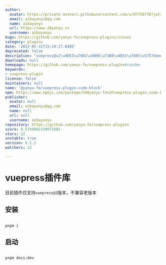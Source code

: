 ```yaml
---
author:
  avatar: https://private-avatars.githubusercontent.com/u/87758778?jwt=eyJhbGciOiJIUzI1NiIsInR5cCI6IkpXVCJ9.eyJpc3MiOiJnaXRodWIuY29tIiwiYXVkIjoicmF3LmdpdGh1YnVzZXJjb250ZW50LmNvbSIsImtleSI6ImtleTEiLCJleHAiOjE3MzQ2NTU0NDAsIm5iZiI6MTczNDY1NDI0MCwicGF0aCI6Ii91Lzg3NzU4Nzc4In0.LXaXdz5U4hSzN1oyYNUkSUr86jSE1z2rxbLBI1X7mPI&v=4
  email: aibayanyu@qq.com
  name: aibayanyu
  url: https://www.28yanyu.cn
  username: aibayanyu
bugs: https://github.com/yanyu-fe/vuepress-plugins/issues
category: plugins
date: '2022-05-31T15:14:17.040Z'
deprecated: false
description: "vuepress@v2\u4EE3\u7801\u5B9E\u73B0\u4EE3\u7801\u5757demo\u5C55\u793A"
downloads: null
homepage: https://github.com/yanyu-fe/vuepress-plugins#readme
keywords:
- vuepress-plugin
license: false
maintainers: null
name: '@yanyu-fe/vuepress-plugin-code-block'
npm: https://www.npmjs.com/package/%40yanyu-fe%2Fvuepress-plugin-code-block
publisher:
  avatar: null
  email: aibayanyu@qq.com
  name: null
  url: null
  username: aibayanyu
repository: https://github.com/yanyu-fe/vuepress-plugins
score: 0.5749802150971681
stars: 22
unstable: true
version: 0.1.2
watchers: 22

---
```


# vuepress插件库

目前插件仅支持`vuepress@2`版本，不兼容老版本

## 安装

```shell

pnpm i

```

## 启动

```shell

pnpm docs:dev

```
